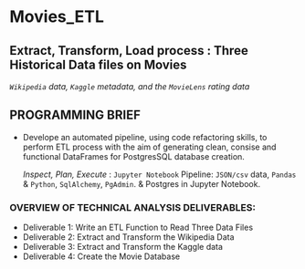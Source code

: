 # __Movies_ETL__
## Extract, Transform, Load process : Three Historical Data files on Movies
_`Wikipedia` data, `Kaggle` metadata, and the `MovieLens` rating data_

## __PROGRAMMING BRIEF__
- Develope an automated pipeline, using code refactoring skills, to perform ETL process with the aim of generating clean, consise and functional DataFrames for PostgresSQL database creation. 

  _Inspect, Plan, Execute_ :
`Jupyter Notebook` Pipeline: `JSON/csv` data, `Pandas` &amp; `Python`, `SqlAlchemy`, `PgAdmin`. &  Postgres in Jupyter Notebook. 

### __OVERVIEW OF TECHNICAL ANALYSIS DELIVERABLES:__
  - Deliverable 1: Write an ETL Function to Read Three Data Files
  - Deliverable 2: Extract and Transform the Wikipedia Data
  - Deliverable 3: Extract and Transform the Kaggle data
  - Deliverable 4: Create the Movie Database
